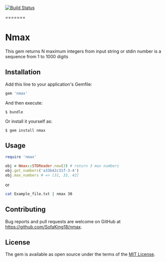 [![Build Status](https://travis-ci.org/SofaKing18/nmax.svg?branch=master)](https://travis-ci.org/SofaKing18/nmax)

=======

# Nmax
This gem returns N maximum integers from input string or stdin
number is a sequence from 1 to 1000 digits
## Installation

Add this line to your application's Gemfile:

```ruby
gem 'nmax'
```

And then execute:

    $ bundle

Or install it yourself as:

    $ gem install nmax

## Usage
```ruby
require 'nmax'

obj = Nmax::STDReader.new(3) # return 3 max numbers
obj.get_numbers('a33b42c31f-3-4')
obj.max_numbers # => [31, 33, 42]
```

or 

```bash
cat Example_file.txt | nmax 30  
```

## Contributing

Bug reports and pull requests are welcome on GitHub at https://github.com/SofaKing18/nmax.

## License

The gem is available as open source under the terms of the [MIT License](https://opensource.org/licenses/MIT).
